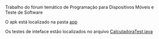Trabalho do fórum temático de Programação para Dispositivos Móveis e Teste de Software

O apk está localizado na pasta [app](https://github.com/mateussspunivali/calculadora-android/blob/master/app/app-debug.apk)

Os testes de inteface estão localizados no arquivo [CalculadoraTest.java](https://github.com/mateussspunivali/calculadora-android/blob/master/app/src/androidTest/java/br/com/forumtematico/calculadora/CalculadoraTest.java)
